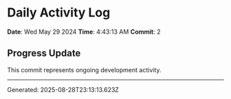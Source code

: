 # Daily Activity Log

**Date**: Wed May 29 2024
**Time**: 4:43:13 AM
**Commit**: 2

## Progress Update

This commit represents ongoing development activity.

---
Generated: 2025-08-28T23:13:13.623Z
